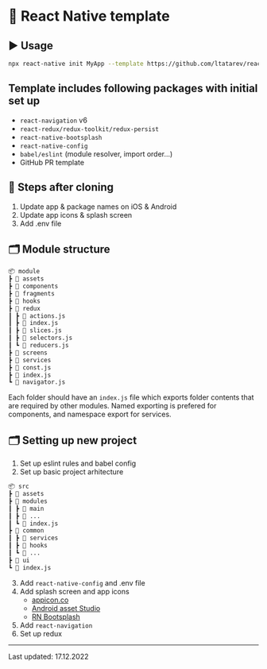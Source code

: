 # 🥡 React Native template

## :arrow_forward: Usage

```sh
npx react-native init MyApp --template https://github.com/ltatarev/react-native-template.git
```

## Template includes following packages with initial set up

- `react-navigation` v6
- `react-redux/redux-toolkit/redux-persist`
- `react-native-bootsplash`
- `react-native-config`
- `babel/eslint` (module resolver, import order...)
- GitHub PR template

## 💾 Steps after cloning

1. Update app & package names on iOS & Android
2. Update app icons & splash screen
3. Add .env file

## 🗂 Module structure

```md
📦 module
┣ 📂 assets
┣ 📂 components
┣ 📂 fragments
┣ 📂 hooks
┣ 📂 redux
┃ ┣ 📜 actions.js
┃ ┣ 📜 index.js
┃ ┣ 📜 slices.js
┃ ┣ 📜 selectors.js
┃ ┗ 📜 reducers.js
┣ 📂 screens
┣ 📂 services
┣ 📜 const.js
┣ 📜 index.js
┗ 📜 navigator.js
```

Each folder should have an `index.js` file which exports folder contents that are required by other modules.
Named exporting is prefered for components, and namespace export for services.

## 🗂 Setting up new project

1. Set up eslint rules and babel config
2. Set up basic project arhitecture

```md
📦 src
┣ 📂 assets
┣ 📂 modules
┃ ┣ 📂 main
┃ ┣ 📂 ...
┃ ┗ 📜 index.js
┣ 📂 common
┃ ┣ 📂 services
┃ ┣ 📂 hooks
┃ ┗ 📂 ...
┣ 📂 ui
┗ 📜 index.js
```

3. Add `react-native-config` and .env file
4. Add splash screen and app icons
   - [appicon.co](https://appicon.co/)
   - [Android asset Studio](https://romannurik.github.io/AndroidAssetStudio/icons-launcher.html)
   - [RN Bootsplash](https://github.com/zoontek/react-native-bootsplash)
5. Add `react-navigation`
6. Set up redux

---

Last updated: 17.12.2022

